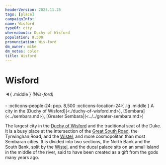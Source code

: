 ```yaml
---
headerVersion: 2023.11.25
tags: [place]
campaignInfo:
name: Wisford
typeOf: city
whereabouts: Duchy of Wisford
population: 8,500
pronunciation: Wis-ford
dm_owner: mike
dm_notes: color
title: Wisford
---
```

# Wisford
:speaker:{ .middle } *(Wis-ford)*  
<div class="grid cards ext-narrow-margin ext-one-column" markdown>
-  
    :octicons-people-24: pop. 8,500  
    :octicons-location-24:{ .lg .middle } A city in the [Duchy of Wisford](<./duchy-of-wisford.md>), [Sembara](<../sembara.md>), [Greater Sembara](<../../greater-sembara.md>)  
</div>


The largest city in the [Duchy of Wisford](<./duchy-of-wisford.md>) and the traditional seat of the Duke. It is a busy place at the intersection of the [Great South Road](<../../roads/great-south-road.md>), the Tyrwinghan Road, and the [Wistel](<../../rivers/wistel-enst-watershed/wistel.md>), and more cosmopolitan than most Sembaran cities. It is divided into two sections, the North Bank and the South Bank, split by the [Wistel](<../../rivers/wistel-enst-watershed/wistel.md>), and the ducal palace sits on an small island in the middle of the river, said to have been created as a gift from the gods many years ago.